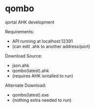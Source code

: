 # qombo
qortal AHK development

Requirements:
- API running at localhost:12391
- (can edit .ahk to another address/port)

Download Source:
- json.ahk
- qombo(latest).ahk
- (requires AHK isntalled to run)

Alternate Download:
- qombo(latest).exe
- (nothing extra needed to run)
